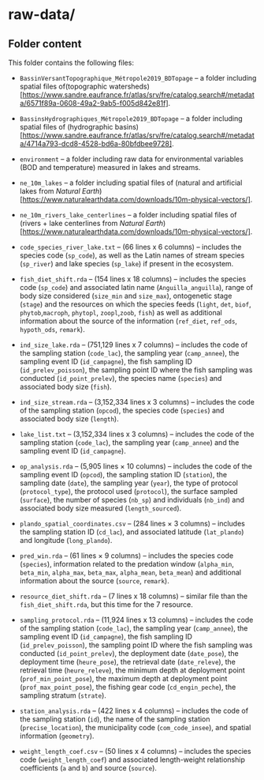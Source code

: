 # raw-data/

## Folder content
This folder contains the following files:  
- `BassinVersantTopographique_Métropole2019_BDTopage` – a folder including spatial files of(topographic watersheds)[https://www.sandre.eaufrance.fr/atlas/srv/fre/catalog.search#/metadata/6571f89a-0608-49a2-9ab5-f005d842e81f].  

- `BassinsHydrographiques_Métropole2019_BDTopage` – a folder including spatial files of (hydrographic basins)[https://www.sandre.eaufrance.fr/atlas/srv/fre/catalog.search#/metadata/4714a793-dcd8-4528-bd6a-80bfdbee9728].  

- `environment` – a folder including raw data for environmental variables (BOD and temperature) measured in lakes and streams.  

- `ne_10m_lakes` – a folder including spatial files of (natural and artificial lakes from *Natural Earth*)[https://www.naturalearthdata.com/downloads/10m-physical-vectors/].  

- `ne_10m_rivers_lake_centerlines` – a folder including spatial files of (rivers + lake centerlines from *Natural Earth*)[https://www.naturalearthdata.com/downloads/10m-physical-vectors/].  

- `code_species_river_lake.txt` – (66 lines x 6 columns) – includes the species code (`sp_code`), as well as the Latin names of stream species (`sp_river`) and lake species (`sp_lake`) if present in the ecosystem.  

- `fish_diet_shift.rda` – (154 lines x 18 columns) – includes the species code (`sp_code`) and associated latin name (`Anguilla_anguilla`), range of body size considered (`size_min` and `size_max`),  ontogenetic stage (`stage`) and the resources on which the species feeds (`light`, `det`, `biof`, `phytob`,`macroph`, `phytopl`, `zoopl`,`zoob`, `fish`) as well as additional information about the source of the information (`ref_diet`, `ref_ods`, `hypoth_ods`, `remark`).  

- `ind_size_lake.rda` – (751,129 lines x 7 columns) – includes the code of the sampling station (`code_lac`), the sampling year (`camp_annee`), the sampling event ID (`id_campagne`), the fish sampling ID (`id_prelev_poisson`), the sampling point ID where the fish sampling was conducted (`id_point_prelev`), the species name (`species`) and associated body size (`fish`).  

- `ind_size_stream.rda` – (3,152,334 lines x 3 columns) – includes the code of the sampling station (`opcod`), the species code (`species`) and associated body size (`length`).  

- `lake_list.txt` – (3,152,334 lines x 3 columns) – includes the code of the sampling station (`code_lac`), the sampling year (`camp_annee`) and the sampling event ID (`id_campagne`).  

- `op_analysis.rda` – (5,905 lines × 10 columns) – includes the code of the sampling event ID (`opcod`), the sampling station ID (`station`), the sampling date (`date`), the sampling year (`year`), the type of protocol (`protocol_type`), the protocol used (`protocol`), the surface sampled (`surface`), the number of species (`nb_sp`) and individuals (`nb_ind`) and associated body size measured (`length_sourced`).  

- `plando_spatial_coordinates.csv` – (284 lines × 3 columns) – includes the sampling station ID (`cd_lac`), and associated latitude (`lat_plando`) and longitude (`long_plando`).  

- `pred_win.rda` – (61 lines × 9 columns) – includes the species code (`species`), information related to the predation window (`alpha_min`, `beta_min`, `alpha_max`, `beta_max`, `alpha_mean`, `beta_mean`) and additional information about the source (`source`, `remark`).    

- `resource_diet_shift.rda` – (7 lines x 18 columns) – similar file than the `fish_diet_shift.rda`, but this time for the 7 resource.   

- `sampling_protocol.rda` – (11,924 lines x 13 columns) – includes the code of the sampling station (`code_lac`), the sampling year (`camp_annee`), the sampling event ID (`id_campagne`), the fish sampling ID (`id_prelev_poisson`), the sampling point ID where the fish sampling was conducted (`id_point_prelev`), the deployment date (`date_pose`), the deployment time (`heure_pose`), the retrieval date (`date_releve`), the retrieval time (`heure_releve`), the minimum depth at deployment point (`prof_min_point_pose`), the maximum depth at deployment point (`prof_max_point_pose`), the fishing gear code (`cd_engin_peche`), the sampling stratum (`strate`).  

- `station_analysis.rda` – (422 lines x 4 columns) – includes the code of the sampling station (`id`), the name of the sampling station (`precise_location`), the municipality code (`com_code_insee`), and spatial information (`geometry`).  

- `weight_length_coef.csv` – (50 lines x 4 columns) – includes the species code (`weight_length_coef`) and associated length-weight relationship coefficients (`a` and `b`) and source (`source`).
